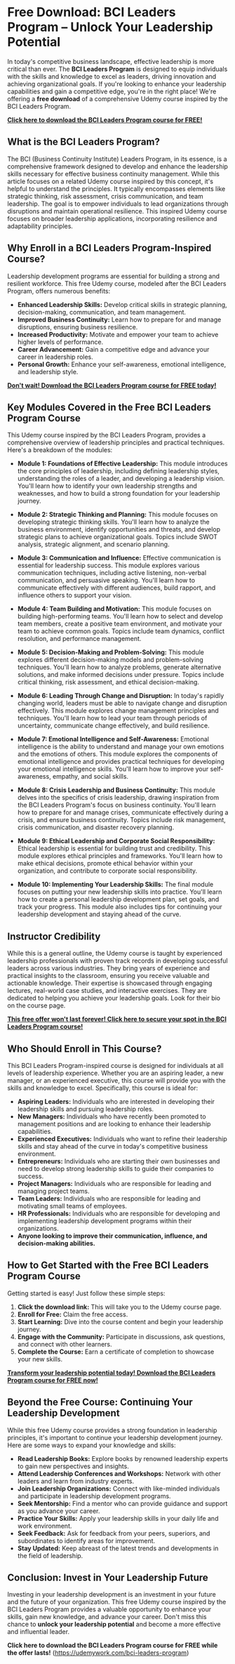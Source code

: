 # Free Download: BCI Leaders Program – Unlock Your Leadership Potential

In today's competitive business landscape, effective leadership is more critical than ever. The **BCI Leaders Program** is designed to equip individuals with the skills and knowledge to excel as leaders, driving innovation and achieving organizational goals. If you're looking to enhance your leadership capabilities and gain a competitive edge, you're in the right place! We're offering a **free download** of a comprehensive Udemy course inspired by the BCI Leaders Program.

[**Click here to download the BCI Leaders Program course for FREE!**](https://udemywork.com/bci-leaders-program)

## What is the BCI Leaders Program?

The BCI (Business Continuity Institute) Leaders Program, in its essence, is a comprehensive framework designed to develop and enhance the leadership skills necessary for effective business continuity management. While this article focuses on a related Udemy course inspired by this concept, it's helpful to understand the principles. It typically encompasses elements like strategic thinking, risk assessment, crisis communication, and team leadership. The goal is to empower individuals to lead organizations through disruptions and maintain operational resilience. This inspired Udemy course focuses on broader leadership applications, incorporating resilience and adaptability principles.

## Why Enroll in a BCI Leaders Program-Inspired Course?

Leadership development programs are essential for building a strong and resilient workforce. This free Udemy course, modeled after the BCI Leaders Program, offers numerous benefits:

*   **Enhanced Leadership Skills:** Develop critical skills in strategic planning, decision-making, communication, and team management.
*   **Improved Business Continuity:** Learn how to prepare for and manage disruptions, ensuring business resilience.
*   **Increased Productivity:** Motivate and empower your team to achieve higher levels of performance.
*   **Career Advancement:** Gain a competitive edge and advance your career in leadership roles.
*   **Personal Growth:** Enhance your self-awareness, emotional intelligence, and leadership style.

[**Don't wait! Download the BCI Leaders Program course for FREE today!**](https://udemywork.com/bci-leaders-program)

## Key Modules Covered in the Free BCI Leaders Program Course

This Udemy course inspired by the BCI Leaders Program, provides a comprehensive overview of leadership principles and practical techniques. Here's a breakdown of the modules:

*   **Module 1: Foundations of Effective Leadership:** This module introduces the core principles of leadership, including defining leadership styles, understanding the roles of a leader, and developing a leadership vision. You'll learn how to identify your own leadership strengths and weaknesses, and how to build a strong foundation for your leadership journey.

*   **Module 2: Strategic Thinking and Planning:** This module focuses on developing strategic thinking skills. You'll learn how to analyze the business environment, identify opportunities and threats, and develop strategic plans to achieve organizational goals. Topics include SWOT analysis, strategic alignment, and scenario planning.

*   **Module 3: Communication and Influence:** Effective communication is essential for leadership success. This module explores various communication techniques, including active listening, non-verbal communication, and persuasive speaking. You'll learn how to communicate effectively with different audiences, build rapport, and influence others to support your vision.

*   **Module 4: Team Building and Motivation:** This module focuses on building high-performing teams. You'll learn how to select and develop team members, create a positive team environment, and motivate your team to achieve common goals. Topics include team dynamics, conflict resolution, and performance management.

*   **Module 5: Decision-Making and Problem-Solving:** This module explores different decision-making models and problem-solving techniques. You'll learn how to analyze problems, generate alternative solutions, and make informed decisions under pressure. Topics include critical thinking, risk assessment, and ethical decision-making.

*   **Module 6: Leading Through Change and Disruption:** In today's rapidly changing world, leaders must be able to navigate change and disruption effectively. This module explores change management principles and techniques. You'll learn how to lead your team through periods of uncertainty, communicate change effectively, and build resilience.

*   **Module 7: Emotional Intelligence and Self-Awareness:** Emotional intelligence is the ability to understand and manage your own emotions and the emotions of others. This module explores the components of emotional intelligence and provides practical techniques for developing your emotional intelligence skills. You'll learn how to improve your self-awareness, empathy, and social skills.

*   **Module 8: Crisis Leadership and Business Continuity:** This module delves into the specifics of crisis leadership, drawing inspiration from the BCI Leaders Program's focus on business continuity. You'll learn how to prepare for and manage crises, communicate effectively during a crisis, and ensure business continuity. Topics include risk management, crisis communication, and disaster recovery planning.

*   **Module 9: Ethical Leadership and Corporate Social Responsibility:** Ethical leadership is essential for building trust and credibility. This module explores ethical principles and frameworks. You'll learn how to make ethical decisions, promote ethical behavior within your organization, and contribute to corporate social responsibility.

*   **Module 10: Implementing Your Leadership Skills:** The final module focuses on putting your new leadership skills into practice. You'll learn how to create a personal leadership development plan, set goals, and track your progress. This module also includes tips for continuing your leadership development and staying ahead of the curve.

## Instructor Credibility

While this is a general outline, the Udemy course is taught by experienced leadership professionals with proven track records in developing successful leaders across various industries. They bring years of experience and practical insights to the classroom, ensuring you receive valuable and actionable knowledge. Their expertise is showcased through engaging lectures, real-world case studies, and interactive exercises. They are dedicated to helping you achieve your leadership goals. Look for their bio on the course page.

[**This free offer won't last forever! Click here to secure your spot in the BCI Leaders Program course!**](https://udemywork.com/bci-leaders-program)

## Who Should Enroll in This Course?

This BCI Leaders Program-inspired course is designed for individuals at all levels of leadership experience. Whether you are an aspiring leader, a new manager, or an experienced executive, this course will provide you with the skills and knowledge to excel. Specifically, this course is ideal for:

*   **Aspiring Leaders:** Individuals who are interested in developing their leadership skills and pursuing leadership roles.
*   **New Managers:** Individuals who have recently been promoted to management positions and are looking to enhance their leadership capabilities.
*   **Experienced Executives:** Individuals who want to refine their leadership skills and stay ahead of the curve in today's competitive business environment.
*   **Entrepreneurs:** Individuals who are starting their own businesses and need to develop strong leadership skills to guide their companies to success.
*   **Project Managers:** Individuals who are responsible for leading and managing project teams.
*   **Team Leaders:** Individuals who are responsible for leading and motivating small teams of employees.
*   **HR Professionals:** Individuals who are responsible for developing and implementing leadership development programs within their organizations.
*   **Anyone looking to improve their communication, influence, and decision-making abilities.**

## How to Get Started with the Free BCI Leaders Program Course

Getting started is easy! Just follow these simple steps:

1.  **Click the download link:** This will take you to the Udemy course page.
2.  **Enroll for Free:** Claim the free access.
3.  **Start Learning:** Dive into the course content and begin your leadership journey.
4.  **Engage with the Community:** Participate in discussions, ask questions, and connect with other learners.
5.  **Complete the Course:** Earn a certificate of completion to showcase your new skills.

[**Transform your leadership potential today! Download the BCI Leaders Program course for FREE now!**](https://udemywork.com/bci-leaders-program)

## Beyond the Free Course: Continuing Your Leadership Development

While this free Udemy course provides a strong foundation in leadership principles, it's important to continue your leadership development journey. Here are some ways to expand your knowledge and skills:

*   **Read Leadership Books:** Explore books by renowned leadership experts to gain new perspectives and insights.
*   **Attend Leadership Conferences and Workshops:** Network with other leaders and learn from industry experts.
*   **Join Leadership Organizations:** Connect with like-minded individuals and participate in leadership development programs.
*   **Seek Mentorship:** Find a mentor who can provide guidance and support as you advance your career.
*   **Practice Your Skills:** Apply your leadership skills in your daily life and work environment.
*   **Seek Feedback:** Ask for feedback from your peers, superiors, and subordinates to identify areas for improvement.
*   **Stay Updated:** Keep abreast of the latest trends and developments in the field of leadership.

## Conclusion: Invest in Your Leadership Future

Investing in your leadership development is an investment in your future and the future of your organization. This free Udemy course inspired by the BCI Leaders Program provides a valuable opportunity to enhance your skills, gain new knowledge, and advance your career. Don't miss this chance to **unlock your leadership potential** and become a more effective and influential leader.

**Click here to download the BCI Leaders Program course for FREE while the offer lasts!** (https://udemywork.com/bci-leaders-program)
